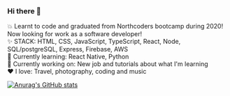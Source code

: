 ### Hi there 👋

💥 Learnt to code and graduated from Northcoders bootcamp during 2020! Now looking for work as a software developer! <br />
✨ STACK: HTML, CSS, JavaScript, TypeScript, React, Node, SQL/postgreSQL, Express, Firebase, AWS <br />
🌱 Currently learning: React Native, Python <br />
💬 Currently working on: New job and tutorials about what I'm learning <br />
❤️ I love: Travel, photography, coding and music

[![Anurag's GitHub stats](https://github-readme-stats.vercel.app/api?username=JFParrott)](https://github.com/anuraghazra/github-readme-stats)
